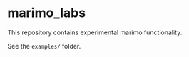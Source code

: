 # marimo\_labs

This repository contains experimental marimo functionality.

See the `examples/` folder.
